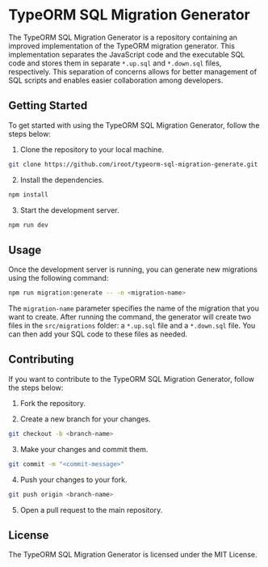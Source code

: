 # TypeORM SQL Migration Generator

The TypeORM SQL Migration Generator is a repository containing an improved implementation of the TypeORM migration generator. This implementation separates the JavaScript code and the executable SQL code and stores them in separate `*.up.sql` and `*.down.sql` files, respectively. This separation of concerns allows for better management of SQL scripts and enables easier collaboration among developers.

## Getting Started

To get started with using the TypeORM SQL Migration Generator, follow the steps below:

1. Clone the repository to your local machine.

```bash
git clone https://github.com/iroot/typeorm-sql-migration-generate.git
```

2. Install the dependencies.

```bash
npm install
```

3. Start the development server.

```bash
npm run dev
```

## Usage

Once the development server is running, you can generate new migrations using the following command:

```bash
npm run migration:generate -- -n <migration-name>
```

The `migration-name` parameter specifies the name of the migration that you want to create. After running the command, the generator will create two files in the `src/migrations` folder: a `*.up.sql` file and a `*.down.sql` file. You can then add your SQL code to these files as needed.

## Contributing

If you want to contribute to the TypeORM SQL Migration Generator, follow the steps below:

1. Fork the repository.

2. Create a new branch for your changes.

```bash
git checkout -b <branch-name>
```

3. Make your changes and commit them.

```bash
git commit -m "<commit-message>"
```

4. Push your changes to your fork.

```bash
git push origin <branch-name>
```

5. Open a pull request to the main repository.

## License

The TypeORM SQL Migration Generator is licensed under the MIT License.
